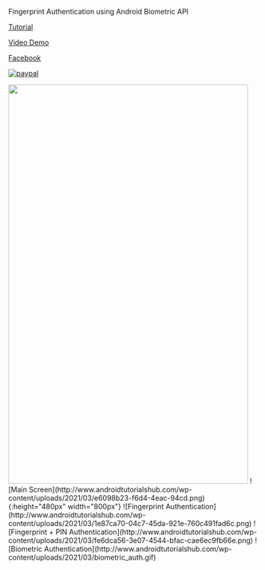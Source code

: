 Fingerprint Authentication using Android Biometric API

[Tutorial](http://www.androidtutorialshub.com/fingerprint-authentication-using-androidx-biometric-api/)

[Video Demo](https://www.youtube.com/watch?v=3Y0kT5CRC-Q)

[Facebook](https://www.facebook.com/androidtutorialshub)

[![paypal](https://www.paypalobjects.com/en_US/i/btn/btn_donateCC_LG.gif)](https://www.paypal.me/AndroidTutorialsHub)

<img src="http://www.androidtutorialshub.com/wp-content/uploads/2021/03/e6098b23-f6d4-4eac-94cd.png" width="480" height="800">
![Main Screen](http://www.androidtutorialshub.com/wp-content/uploads/2021/03/e6098b23-f6d4-4eac-94cd.png){:height="480px" width="800px"}
![Fingerprint Authentication](http://www.androidtutorialshub.com/wp-content/uploads/2021/03/1e87ca70-04c7-45da-921e-760c491fad6c.png)
![Fingerprint + PIN Authentication](http://www.androidtutorialshub.com/wp-content/uploads/2021/03/fe6dca56-3e07-4544-bfac-cae6ec9fb66e.png)
![Biometric Authentication](http://www.androidtutorialshub.com/wp-content/uploads/2021/03/biometric_auth.gif)


